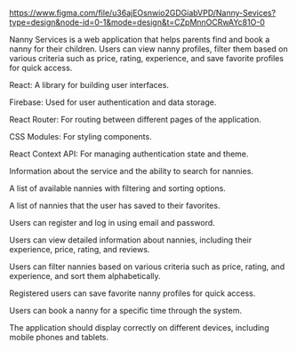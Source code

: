 <!-- Model -->
 https://www.figma.com/file/u36ajEOsnwio2GDGiabVPD/Nanny-Sevices?type=design&node-id=0-1&mode=design&t=CZpMnnOCRwAYc81O-0
<!-- Nanny Services -->
Nanny Services is a web application that helps parents find and book a nanny for their children. Users can view nanny profiles, filter them based on various criteria such as price, rating, experience, and save favorite profiles for quick access.

<!-- Core Technologies -->
React: A library for building user interfaces.

Firebase: Used for user authentication and data storage.

React Router: For routing between different pages of the application.

CSS Modules: For styling components.

React Context API: For managing authentication 
state and theme.

<!-- Layout -->
<!-- The project layout was designed with user convenience in mind. The main pages include: -->

<!-- Home Page:  -->
Information about the service and the ability to search for nannies.
<!-- Nannies Page: -->
 A list of available nannies with filtering and sorting options.
<!-- Favorites Page:  -->
A list of nannies that the user has saved to their favorites.


<!-- 
User Authentication: -->
 Users can register and log in using email and password.
<!-- Viewing Nanny Profiles:  -->
Users can view detailed information about nannies, including their experience, price, rating, and reviews.
<!-- Filtering and Sorting: -->
 Users can filter nannies based on various criteria such as price, rating, and experience, and sort them alphabetically.
<!-- Saving Favorites:  -->
Registered users can save favorite nanny profiles for quick access.
<!-- Booking Nannies:  -->
Users can book a nanny for a specific time through the system.
<!-- Responsive Design:  -->
The application should display correctly on different devices, including mobile phones and tablets.